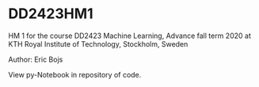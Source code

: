 # DD2423HM1
HM 1 for the course DD2423 Machine Learning, Advance fall term 2020 at KTH Royal Institute of Technology, Stockholm, Sweden

Author: Eric Bojs

View py-Notebook in repository of code.
